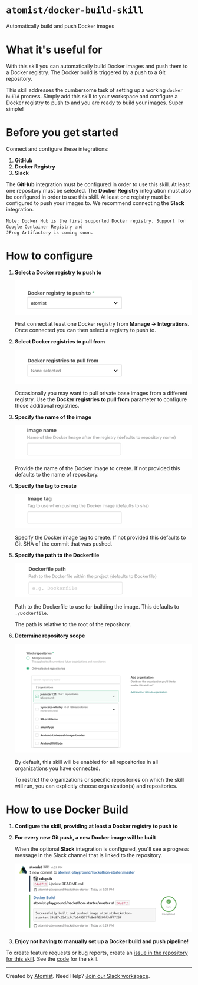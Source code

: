 # `atomist/docker-build-skill`

Automatically build and push Docker images

<!---atomist-skill-readme:start--->

# What it's useful for

With this skill you can automatically build Docker images and push them to a Docker registry. The Docker build is triggered by a push to a Git repository.

This skill addresses the cumbersome task of setting up a working `docker build` process. Simply add this skill
to your workspace and configure a Docker registry to push to and you are ready to build your images. Super simple!

# Before you get started

Connect and configure these integrations:

1. **GitHub**
2. **Docker Registry**
3. **Slack**

The **GitHub** integration must be configured in order to use this skill. At least one repository must be selected.
The **Docker Registry** integration must also be configured in order to use this skill. At least one registry must 
be configured to push your images to. We recommend connecting the **Slack** integration.

    Note: Docker Hub is the first supported Docker registry. Support for Google Container Registry and 
    JFrog Artifactory is coming soon.

# How to configure

1. **Select a Docker registry to push to**

    ![Docker Registry](docs/images/docker-push-registry.png)
    
    First connect at least one Docker registry from **Manage -> Integrations**. Once connected you can then 
    select a registry to push to.
         
    
2. **Select Docker registries to pull from**

    ![Docker Pull Registry](docs/images/docker-pull-registries.png)
    
    Occasionally you may want to pull private base images from a different registry. Use the **Docker registries to pull 
    from** parameter to configure those additional registries.

3. **Specify the name of the image**

    ![Docker Image Name](docs/images/docker-image-name.png)
    
    Provide the name of the Docker image to create. If not provided this defaults to the name of repository.

4. **Specify the tag to create**
    
    ![Docker Image Tag](docs/images/docker-image-tag.png)
    
    Specify the Docker image tag to create. If not provided this defaults to Git SHA of the commit that was pushed.

5. **Specify the path to the Dockerfile**

    ![Dockerfile Path](docs/images/dockerfile-path.png)
    
    Path to the Dockerfile to use for building the image. This defaults to `./Dockerfile`. 
    
    The path is relative to the root of the repository.

6. **Determine repository scope**
   
   ![Repository filter](docs/images/repo-filter.png)
   
   By default, this skill will be enabled for all repositories in all organizations you have connected.
   
   To restrict the organizations or specific repositories on which the skill will run, you can explicitly choose 
   organization(s) and repositories. 

# How to use Docker Build

1. **Configure the skill, providing at least a Docker registry to push to** 

2. **For every new Git push, a new Docker image will be built**
    
    When the optional **Slack** integration is configured, you'll see a progress message in the Slack
    channel that is linked to the repository.
    
    ![Slack Progress](docs/images/slack-progress.png)

3. **Enjoy not having to manually set up a Docker build and push pipeline!**

To create feature requests or bug reports, create an [issue in the repository for this skill](https://github.com/atomist-skills/docker-build-skill/issues). 
See the [code](https://github.com/atomist-skills/docker-build-skill) for the skill.

<!---atomist-skill-readme:end--->

---
 
Created by [Atomist][atomist].
Need Help?  [Join our Slack workspace][slack].

[atomist]: https://atomist.com/ (Atomist - How Teams Deliver Software)
[slack]: https://join.atomist.com/ (Atomist Community Slack)


